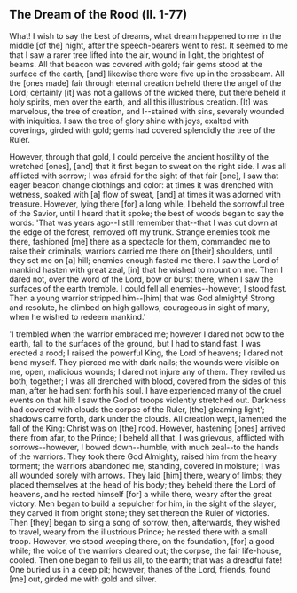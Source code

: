 ## The Dream of the Rood (ll. 1-77)

What! I wish to say the best of dreams, what dream happened to me in the middle [of the] night, after the speech-bearers went to rest. It seemed to me that I saw a rarer tree lifted into the air, wound in light, the brightest of beams. All that beacon was covered with gold; fair gems stood at the surface of the earth, [and] likewise there were five up in the crossbeam. All the [ones made] fair through eternal creation beheld there the angel of the Lord; certainly [it] was not a gallows of the wicked there, but there beheld it holy spirits, men over the earth, and all this illustrious creation. [It] was marvelous, the tree of creation, and I--stained with sins, severely wounded with iniquities. I saw the tree of glory shine with joys, exalted with coverings, girded with gold; gems had covered splendidly the tree of the Ruler.

However, through that gold, I could perceive the ancient hostility of the wretched [ones], [and] that it first began to sweat on the right side. I was all afflicted with sorrow; I was afraid for the sight of that fair [one], I saw that eager beacon change clothings and color: at times it was drenched with wetness, soaked with [a] flow of sweat, [and] at times it was adorned with treasure. However, lying there [for] a long while, I beheld the sorrowful tree of the Savior, until I heard that it spoke; the best of woods began to say the words: 'That was years ago--I still remember that--that I was cut down at the edge of the forest, removed off my trunk. Strange enemies took me there, fashioned [me] there as a spectacle for them, commanded me to raise their criminals; warriors carried me there on [their] shoulders, until they set me on [a] hill; enemies enough fasted me there. I saw the Lord of mankind hasten with great zeal, [in] that he wished to mount on me. Then I dared not, over the word of the Lord, bow or burst there, when I saw the surfaces of the earth tremble. I could fell all enemies--however, I stood fast. Then a young warrior stripped him--[him] that was God almighty! Strong and resolute, he climbed on high gallows, courageous in sight of many, when he wished to redeem mankind.'

'I trembled when the warrior embraced me; however I dared not bow to the earth, fall to the surfaces of the ground, but I had to stand fast. I was erected a rood; I raised the powerful King, the Lord of heavens; I dared not bend myself. They pierced me with dark nails; the wounds were visible on me, open, malicious wounds; I dared not injure any of them. They reviled us both, together; I was all drenched with blood, covered from the sides of this man,  after he had sent forth his soul. I have experienced many of the cruel events on that hill: I saw the God of troops violently stretched out. Darkness had covered with clouds the corpse of the Ruler, [the] gleaming light'; shadows came forth, dark under the clouds. All creation wept, lamented the fall of the King: Christ was on [the] rood. However, hastening [ones] arrived there from afar, to the Prince; I beheld all that. I was grievous, afflicted with sorrows--however, I bowed down--humble, with much zeal--to the hands of the warriors. They took there God Almighty, raised him from the heavy torment; the warriors abandoned me, standing, covered in moisture; I was all wounded sorely with arrows. They laid [him] there, weary of limbs; they placed themselves at the head of his body; they beheld there the Lord of heavens, and he rested himself [for] a while there, weary after the great victory. Men began to build a sepulcher for him, in the sight of the slayer, they carved it from bright stone; they set thereon the Ruler of victories. Then [they] began to sing a song of sorrow, then, afterwards, they wished to travel, weary from the illustrious Prince; he rested there with a small troop. However, we stood weeping there, on the foundation, [for] a good while; the voice of the warriors cleared out; the corpse, the fair life-house, cooled. Then one began to fell us all, to the earth; that was a dreadful fate! One buried us in a deep pit; however, thanes of the Lord, friends, found [me] out, girded me with gold and silver.

